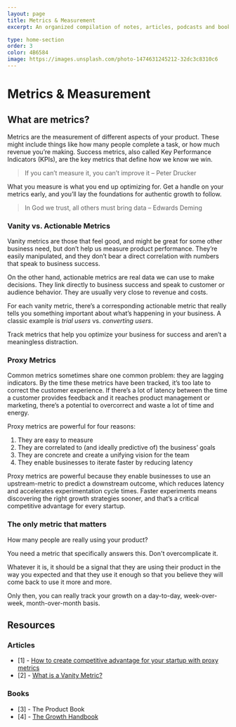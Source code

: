 ```yaml
---
layout: page
title: Metrics & Measurement
excerpt: An organized compilation of notes, articles, podcasts and books.

type: home-section
order: 3
color: 4B6584
image: https://images.unsplash.com/photo-1474631245212-32dc3c8310c6
---
```


# Metrics & Measurement

## What are metrics?

Metrics are the measurement of different aspects of your product. These might include things like how many people complete a task, or how much revenue you’re making. Success metrics, also called Key Performance Indicators (KPIs), are the key metrics that define how we know we win.

> If you can’t measure it, you can’t improve it – Peter Drucker

What you measure is what you end up optimizing for. Get a handle on your metrics early, and you’ll lay the foundations for authentic growth to follow.

> In God we trust, all others must bring data – Edwards Deming

### Vanity vs. Actionable Metrics

Vanity metrics are those that feel good, and might be great for some other business need, but don’t help us measure product performance. They’re easily manipulated, and they don’t bear a direct correlation with numbers that speak to business success.

On the other hand, actionable metrics are real data we can use to make decisions. They link directly to business success and speak to customer or audience behavior. They are usually very close to revenue and costs.

For each vanity metric, there’s a corresponding actionable metric that really tells you something important about what’s happening in your business. A classic example is *trial users* vs. *converting users*.

Track metrics that help you optimize your business for success and aren’t a meaningless distraction.

### Proxy Metrics

Common metrics sometimes share one common problem: they are lagging indicators. By the time these metrics have been tracked, it’s too late to correct the customer experience. If there’s a lot of latency between the time a customer provides feedback and it reaches product management or marketing, there’s a potential to overcorrect and waste a lot of time and energy.

Proxy metrics are powerful for four reasons:

1. They are easy to measure
2. They are correlated to (and ideally predictive of) the business’ goals
3. They are concrete and create a unifying vision for the team
4. They enable businesses to iterate faster by reducing latency

Proxy metrics are powerful because they enable businesses to use an upstream-metric to predict a downstream outcome, which reduces latency and accelerates experimentation cycle times. Faster experiments means discovering the right growth strategies sooner, and that’s a critical competitive advantage for every startup.

### The only metric that matters

How many people are really using your product? 

You need a metric that specifically answers this. Don't overcomplicate it. 

Whatever it is, it should be a signal that they are using their product in the way you expected and that they use it enough so that you believe they will come back to use it more and more.

Only then, you can really track your growth on a day-to-day, week-over-week, month-over-month basis.

## Resources
### Articles
- [1] - [How to create competitive advantage for your startup with proxy metrics](https://tomtunguz.com/proxy-metrics/)
- [2] - [What is a Vanity Metric?](https://www.crazyegg.com/blog/glossary/what-is-a-vanity-metric/)

### Books
- [3] - The Product Book
- [4] - [The Growth Handbook](https://www.intercom.com/books/growth-handbook)